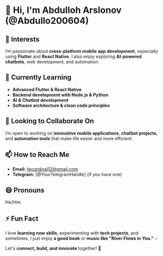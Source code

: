 # 👋 Hi, I'm Abdulloh Arslonov (@Abdullo200604)  

## 👀 Interests  
I’m passionate about **cross-platform mobile app development**, especially using **Flutter** and **React Native**. I also enjoy exploring **AI-powered chatbots**, web development, and automation.  

## 🌱 Currently Learning  
- **Advanced Flutter & React Native**  
- **Backend development with Node.js & Python**  
- **AI & Chatbot development**  
- **Software architecture & clean code principles**  

## 💞️ Looking to Collaborate On  
I’m open to working on **innovative mobile applications**, **chatbot projects**, and **automation tools** that make life easier and more efficient.  

## 📫 How to Reach Me  
- **Email:** lwcardinal12@gmail.com  
- **Telegram:** [@YourTelegramHandle] (if you have one) 

## 😄 Pronouns  
He/Him  

## ⚡ Fun Fact  
I love **learning new skills**, experimenting with **tech projects**, and sometimes, I just enjoy **a good book** or **music like "River Flows in You."** 🎶  

Let's **connect, build, and innovate** together! 🚀  
